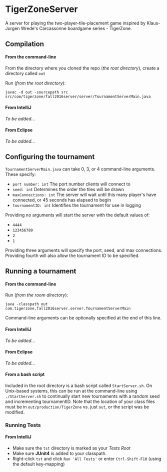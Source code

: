# TigerZoneServer
A server for playing the two-player-tile-placement game inspired by Klaus-Jurgen Wrede's Carcassonne boardgame series - TigerZone.

## Compilation
#### From the command-line
From the directory where you cloned the repo (*the root directory*), create a directory called `out`
 
 Run (*from the root directory*):

`javac -d out -sourcepath src src/com/tigerzone/fall2016server/server/TournamentServerMain.java`

#### From IntelliJ
*To be added...*

#### From Eclipse
*To be added...*
 

## Configuring the tournament
`TournamentServerMain.java` can take 0, 3, or 4 command-line arguments. These specify:
+ `port number: int`  The port number clients will connect to
+ `seed: int` Determines the order the tiles will be drawn
+ `maxConnections: int` The server will wait until this many player's have connected, or 45 seconds has elapsed to begin 
+ `tournamentID: int` Identifies the tournament for use in logging

Providing no arguments will start the server with the default values of: 
+ `4444` 
+ `123456789` 
+ `2` 
+ `1` 

Providing three arguments will specify the port, seed, and max connections. Providing fourth will also allow the 
tournament ID to be specified. 


## Running a tournament
#### From the command-line

Run (*from the room directory*):

`java -classpath out com.tigerzone.fall2016server.server.TournamentServerMain`

Command-line arguments can be optionally specified at the end of this line.
 
#### From IntelliJ
*To be added...*
 
#### From Eclipse
*To be added...*

#### From a bash script
Included in the root directory is a bash script called `StartServer.sh`. 
On Unix-based systems, this can be run at the command-line using `./StartServer.sh` to continually start new tournaments 
with a random seed and incrementing tournamentID. Note that the location of your class files must be in `out/production/TigerZone` vs. just `out`, or the script was be modified.

### Running Tests

#### From IntelliJ
+ Make sure the `tst` directory is marked as your *Tests Root*
+ Make sure **JUnit4** is added to your classpath. 
+ Right-click `tst` and click `Run 'All Tests'` or enter `Ctrl-Shift-F10` (using the default key-mapping)
 
 
